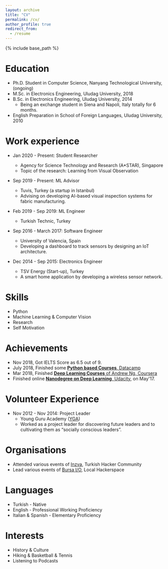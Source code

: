 ```yaml
---
layout: archive
title: "CV"
permalink: /cv/
author_profile: true
redirect_from:
  - /resume
---
```


{% include base_path %}

Education
======
* Ph.D. Student in Computer Science, Nanyang Technological University, (ongoing)
* M.Sc. in Electronics Engineering, Uludag University, 2018
* B.Sc. in Electronics Engineering, Uludag University, 2014
  * Being an exchange student in Siena and Napoli, Italy totally for 6 months.
* English Preparation in School of Foreign Languages, Uludag University, 2010

Work experience
======
* Jan 2020 - Present: Student Researcher
  * Agency for Science Technology and Research (A*STAR), Singapore
  * Topic of the research: Learning from Visual Observation

* Sep 2019 - Present: ML Advisor
  * Tuvis, Turkey (a startup in Istanbul)
  * Advising on developing AI-based visual inspection systems for fabric manufacturing.

* Feb 2019 - Sep 2019: ML Engineer
  * Turkish Technic, Turkey

* Sep 2016 - March 2017: Software Engineer
  * University of Valencia, Spain
  * Developing a dashboard to track sensors by designing an IoT architecture.

* Dec 2014 - Sep 2015: Electronics Engineer
  * TSV Energy (Start-up), Turkey
  * A smart home application by developing a wireless sensor network.
  
Skills
======
* Python
* Machine Learning & Computer Vision
* Research
* Self Motivation

Achievements
======
  * Nov 2018, Got IELTS Score as 6.5 out of 9.
  * July 2018, Finished some [**Python based Courses**, Datacamp](https://www.datacamp.com/tracks/data-scientist-with-python) 
  * Mar 2018, Finished [**Deep Learning Courses** of Andrew Ng, Coursera](https://www.coursera.org/specializations/deep-learning)
  * Finished online [**Nanodegree on Deep Learning**, Udacity](https://www.udacity.com/course/deep-learning-nanodegree--nd101), on May'17.

Volunteer Experience
======
* Nov 2012 - Nov 2014: Project Leader 
  * Young Guru Academy ([YGA](https://www.yga.org.tr/en))
  *  Worked as a project leader for discovering future leaders and to cultivating them as “socially conscious leaders”.

Organisations
======
  * Attended various events of [Inzva](https://inzva.com/), Turkish Hacker Community 
  * Lead various events of [Bursa I/O](http://www.bursaio.com/), Local Hackerspace

Languages
======
  * Turkish - Native
  * English - Professional Working Proficiency
  * Italian & Spanish - Elementary Proficiency

Interests
======
  * History & Culture
  * Hiking & Basketball & Tennis
  * Listening to Podcasts